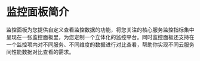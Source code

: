 # 监控面板简介<a name="ZH-CN_TOPIC_0084572295"></a>

监控面板为您提供自定义查看监控数据的功能，将您关注的核心服务监控指标集中呈现在一张监控面板里，为您定制一个立体化的监控平台。同时监控面板还支持在一个监控项内对不同服务、不同维度的数据进行对比查看，帮助你实现不同云服务间性能数据对比查看的需求。

